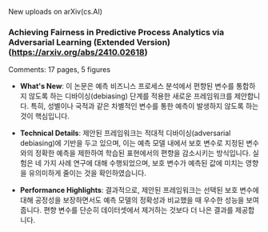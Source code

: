 New uploads on arXiv(cs.AI)

### Achieving Fairness in Predictive Process Analytics via Adversarial Learning (Extended Version) (https://arxiv.org/abs/2410.02618)
Comments:
          17 pages, 5 figures

- **What's New**: 이 논문은 예측 비즈니스 프로세스 분석에서 편향된 변수를 통합하지 않도록 하는 디바이싱(debiasing) 단계를 적용한 새로운 프레임워크를 제안합니다. 특히, 성별이나 국적과 같은 차별적인 변수를 통한 예측이 발생하지 않도록 하는 것이 핵심입니다.

- **Technical Details**: 제안된 프레임워크는 적대적 디바이싱(adversarial debiasing)에 기반을 두고 있으며, 이는 예측 모델 내에서 보호 변수로 지정된 변수와의 정확한 예측을 제한하여 학습된 표현에서의 편향을 감소시키는 방식입니다. 실험은 네 가지 사례 연구에 대해 수행되었으며, 보호 변수가 예측된 값에 미치는 영향을 유의미하게 줄이는 것을 확인하였습니다.

- **Performance Highlights**: 결과적으로, 제안된 프레임워크는 선택된 보호 변수에 대해 공정성을 보장하면서도 예측 모델의 정확성과 비교했을 때 우수한 성능을 보여줍니다. 편향 변수를 단순히 데이터셋에서 제거하는 것보다 더 나은 결과를 제공합니다.



